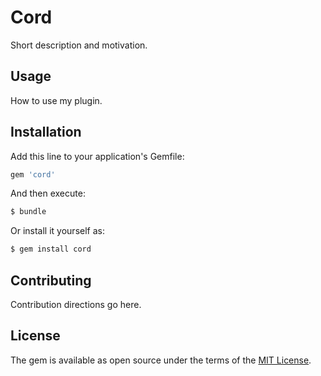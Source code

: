 # Cord
Short description and motivation.

## Usage
How to use my plugin.

## Installation
Add this line to your application's Gemfile:

```ruby
gem 'cord'
```

And then execute:
```bash
$ bundle
```

Or install it yourself as:
```bash
$ gem install cord
```

## Contributing
Contribution directions go here.

## License
The gem is available as open source under the terms of the [MIT License](http://opensource.org/licenses/MIT).
